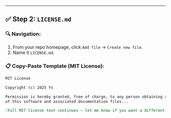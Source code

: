
---

## ✅ Step 2: `LICENSE.md`

### 🔍 Navigation:
1. From your repo homepage, click `Add file` → `Create new file`.
2. Name it `LICENSE.md`.

### 📋 Copy-Paste Template (MIT License):
```markdown
MIT License

Copyright (c) 2025 Ys

Permission is hereby granted, free of charge, to any person obtaining a copy
of this software and associated documentation files...

[Full MIT license text continues — let me know if you want a different license]
